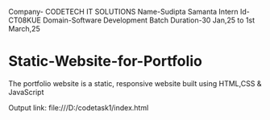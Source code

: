 Company- CODETECH IT SOLUTIONS Name-Sudipta Samanta Intern Id-CT08KUE Domain-Software Development Batch Duration-30 Jan,25 to 1st March,25

# Static-Website-for-Portfolio
The portfolio website is a static, responsive website built using HTML,CSS &amp; JavaScript


Output link:
file:///D:/codetask1/index.html
